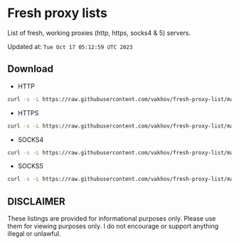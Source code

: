 # Fresh proxy lists

List of fresh, working proxies (http, https, socks4 & 5) servers.

Updated at: `Tue Oct 17 05:12:59 UTC 2023`

## Download

- HTTP

```bash
curl -s -L https://raw.githubusercontent.com/vakhov/fresh-proxy-list/master/http.txt -o http.txt
```

- HTTPS

```bash
curl -s -L https://raw.githubusercontent.com/vakhov/fresh-proxy-list/master/https.txt -o https.txt
```

- SOCKS4

```bash
curl -s -L https://raw.githubusercontent.com/vakhov/fresh-proxy-list/master/socks4.txt -o socks4.txt
```

- SOCKS5

```bash
curl -s -L https://raw.githubusercontent.com/vakhov/fresh-proxy-list/master/socks5.txt -o socks5.txt
```

## DISCLAIMER

These listings are provided for informational purposes only. Please use them for viewing purposes only. I do not
encourage or support anything illegal or unlawful.